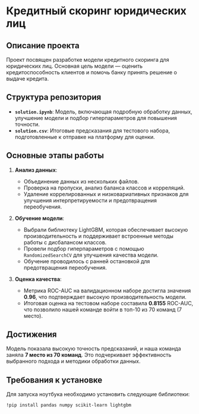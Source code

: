 # Кредитный скоринг юридических лиц

## Описание проекта

Проект посвящен разработке модели кредитного скоринга для юридических лиц. Основная цель модели — оценить кредитоспособность клиентов и помочь банку принять решение о выдаче кредита.

## Структура репозитория

- **`solution.ipynb`**: Модель, включающая подробную обработку данных, улучшение модели и подбор гиперпараметров для повышения точности.
- **`solution.csv`**: Итоговые предсказания для тестового набора, подготовленные к отправке на платформу для оценки.

## Основные этапы работы

1. **Анализ данных**: 
   - Объединение данных из нескольких файлов.
   - Проверка на пропуски, анализ баланса классов и корреляций.
   - Удаление коррелированных и низковариативных признаков для улучшения интерпретируемости и предотвращения переобучения.

2. **Обучение модели**:
   - Выбрали библиотеку LightGBM, которая обеспечивает высокую производительность и поддерживает встроенные методы работы с дисбалансом классов.
   - Провели подбор гиперпараметров с помощью `RandomizedSearchCV` для улучшения качества модели.
   - Обучение проводилось с ранней остановкой для предотвращения переобучения.

3. **Оценка качества**:
   - Метрика ROC-AUC на валидационном наборе достигла значения **0.96**, что подтверждает высокую производительность модели.
   - Итоговая оценка на тестовом наборе составила **0.8155** ROC-AUC, что позволило нашей команде войти в топ-10 из 70 команд (7 место).

## Достижения

Модель показала высокую точность предсказаний, и наша команда заняла **7 место из 70 команд**. Это подчеркивает эффективность выбранного подхода и методики обработки данных.

## Требования к установке

Для запуска ноутбука необходимо установить следующие библиотеки:
```bash
!pip install pandas numpy scikit-learn lightgbm
